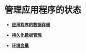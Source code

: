 # 管理应用程序的状态<a name="ZH-CN_TOPIC_0000001119769576"></a>

-   **[应用程序的数据存储](ts-application-states-appstorage.md)**  

-   **[持久化数据管理](ts-application-states-apis-persistentstorage.md)**  

-   **[环境变量](ts-application-states-apis-environment.md)**  


